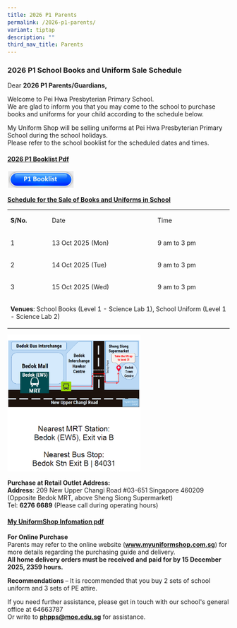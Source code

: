 ```yaml
---
title: 2026 P1 Parents
permalink: /2026-p1-parents/
variant: tiptap
description: ""
third_nav_title: Parents
---
```

<h3>2026 P1 School Books and Uniform Sale Schedule</h3>
<p>Dear <strong>2026 P1 Parents/Guardians,</strong>
</p>
<p>Welcome to Pei Hwa Presbyterian Primary School.
<br>We are glad to inform you that you may come to the school to purchase
books and uniforms for your child according to the schedule below.</p>
<p>My Uniform Shop will be selling uniforms at Pei Hwa Presbyterian Primary
School during the school holidays.
<br>Please refer to the school booklist for the scheduled dates and times.</p>
<h4><strong><a href="/files/Booklist/2026/P1_Booklist.pdf" rel="noopener nofollow" target="_blank">2026 P1 Booklist Pdf</a></strong></h4><a class="isomer-image-wrapper" href="https://www.peihwapresbyterianpri.moe.edu.sg/files/Booklist/2026/P1_Booklist.pdf"><img style="width: 30%;" height="auto" width="100%" alt="" src="/images/Buttons/p1 booklist.JPG"></a>
<p><strong><u>Schedule for the Sale of Books and Uniforms in School</u>&nbsp;</strong>
</p>
<table style="minWidth: 75px">
<colgroup>
<col>
<col>
<col>
</colgroup>
<tbody>
<tr>
<td rowspan="1" colspan="1">
<p><strong>S/No.</strong>
</p>
</td>
<td rowspan="1" colspan="1">
<p>Date</p>
</td>
<td rowspan="1" colspan="1">
<p>Time</p>
</td>
</tr>
<tr>
<td rowspan="1" colspan="1">
<p>1</p>
</td>
<td rowspan="1" colspan="1">
<p>13 Oct 2025 (Mon)</p>
</td>
<td rowspan="1" colspan="1">
<p>9 am to 3 pm</p>
</td>
</tr>
<tr>
<td rowspan="1" colspan="1">
<p>2</p>
</td>
<td rowspan="1" colspan="1">
<p>14 Oct 2025 (Tue)</p>
</td>
<td rowspan="1" colspan="1">
<p>9 am to 3 pm</p>
</td>
</tr>
<tr>
<td rowspan="1" colspan="1">
<p>3</p>
</td>
<td rowspan="1" colspan="1">
<p>15 Oct 2025 (Wed)</p>
</td>
<td rowspan="1" colspan="1">
<p>9 am to 3 pm</p>
</td>
</tr>
<tr>
<td rowspan="1" colspan="3">
<p><strong>Venues</strong>: School Books (Level 1 - Science Lab 1), School
Uniform (Level 1 - Science Lab 2)</p>
</td>
</tr>
</tbody>
</table><a class="isomer-image-wrapper" href="https://www.peihwapresbyterianpri.moe.edu.sg/files/School%20Uniform/2026/My_Uniform_Shop__ASIA__Pte_Ltd___Pei_Hwa_Presbyterian_Primary_School_2025_Letter_to_Parents.pdf"><img style="width: 60%;" height="auto" width="100%" alt="You may click here to find more info" src="/images/Picture Cover/uniform_shop_location.png"></a>
<p><strong>Purchase at Retail Outlet Address:</strong>
<br><strong>Address</strong>: 209 New Upper Changi Road #03-651 Singapore
460209
<br>(Opposite Bedok MRT, above Sheng Siong Supermarket)
<br>Tel: <strong>6276 6689</strong> (Please call during operating hours)</p>
<h4><strong><a href="/files/School Uniform/2026/My_Uniform_Shop__ASIA__Pte_Ltd___Pei_Hwa_Presbyterian_Primary_School_2025_Letter_to_Parents.pdf" rel="noopener nofollow" target="_blank">My UniformShop Infomation pdf</a></strong></h4>
<p></p>
<p><strong>For Online Purchase</strong>
<br>Parents may refer to the online website (<strong><a href="http://www.myuniformshop.com.sg" rel="noopener noreferrer nofollow" target="_blank">www.myuniformshop.com.sg</a></strong>)
for more details regarding the purchasing guide and delivery.
<br><strong>All home delivery orders must be received and paid for by 15 December 2025, 2359 hours.</strong>
</p>
<p><strong>Recommendations </strong>– It is recommended that you buy 2 sets
of school uniform and 3 sets of PE attire.</p>
<p>If you need further assistance, please get in touch with our school's
general office at 64663787
<br>Or write to <strong><a href="mailto:phpps@moe.edu.sg" rel="noopener noreferrer nofollow" target="_blank">phpps@moe.edu.sg</a></strong> for
assistance.</p>